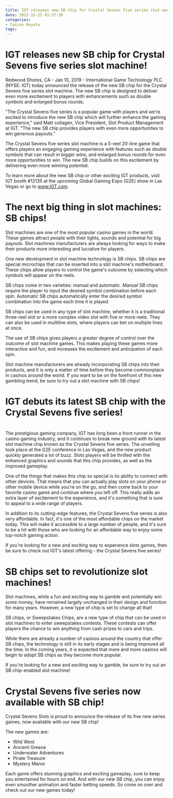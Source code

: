 ```yaml
---
title: IGT releases new SB chip for Crystal Sevens five series slot machine!
date: 2022-12-25 01:37:16
categories:
- Casino Royale
tags:
---
```



#  IGT releases new SB chip for Crystal Sevens five series slot machine!

Redwood Shores, CA - Jan 10, 2019 - International Game Technology PLC (NYSE: IGT) today announced the release of the new SB chip for the Crystal Sevens five series slot machine. The new SB chip is designed to deliver even more excitement to players with enhancements such as double symbols and enlarged bonus rounds.

"The Crystal Sevens five series is a popular game with players and we're excited to introduce the new SB chip which will further enhance the gaming experience," said Matt collagen, Vice President, Slot Product Management at IGT. "The new SB chip provides players with even more opportunities to win generous payouts."

The Crystal Sevens five series slot machine is a 5-reel 20-line game that offers players an engaging gaming experience with features such as double symbols that can result in bigger wins, and enlarged bonus rounds for even more opportunities to win. The new SB chip builds on this excitement by delivering even more winning potential.

To learn more about the new SB chip or other exciting IGT products, visit IGT booth #12135 at the upcoming Global Gaming Expo (G2E) show in Las Vegas or go to www.IGT.com.

#  The next big thing in slot machines: SB chips!

Slot machines are one of the most popular casino games in the world. These games attract people with their lights, sounds and potential for big payouts. Slot machines manufacturers are always looking for ways to make their products more interesting and lucrative for players.

One new development in slot machine technology is SB chips. SB chips are special microchips that can be inserted into a slot machine's motherboard. These chips allow players to control the game's outcome by selecting which symbols will appear on the reels.

SB chips come in two varieties: manual and automatic. Manual SB chips require the player to input the desired symbol combination before each spin. Automatic SB chips automatically enter the desired symbol combination into the game each time it is played.

SB chips can be used in any type of slot machine, whether it is a traditional three-reel slot or a more complex video slot with five or more reels. They can also be used in multiline slots, where players can bet on multiple lines at once.

The use of SB chips gives players a greater degree of control over the outcome of slot machine games. This makes playing these games more interactive and fun, and increases the excitement and anticipation of each spin.

Slot machine manufacturers are already incorporating SB chips into their products, and it is only a matter of time before they become commonplace in casinos around the world. If you want to be on the forefront of this new gambling trend, be sure to try out a slot machine with SB chips!

#  IGT debuts its latest SB chip with the Crystal Sevens five series!

#

The prestigious gaming company, IGT has long been a front runner in the casino gaming industry, and it continues to break new ground with its latest slot machine chip known as the Crystal Sevens five series. The unveiling took place at the G2E conference in Las Vegas, and the new product quickly generated a lot of buzz. Slots players will be thrilled with the enhanced graphics and sounds that this chip provides, as well as the improved gameplay.

One of the things that makes this chip so special is its ability to connect with other devices. That means that you can actually play slots on your phone or other mobile device while you're on the go, and then come back to your favorite casino game and continue where you left off. This really adds an extra layer of excitement to the experience, and it's something that is sure to appeal to a wide range of players.

In addition to its cutting-edge features, the Crystal Sevens five series is also very affordable. In fact, it's one of the most affordable chips on the market today. This will make it accessible to a large number of people, and it's sure to be a hit with those who are looking for an affordable way to enjoy some top-notch gaming action.

If you're looking for a new and exciting way to experience slots games, then be sure to check out IGT's latest offering - the Crystal Sevens five series!

#  SB chips set to revolutionize slot machines!

Slot machines, while a fun and exciting way to gamble and potentially win some money, have remained largely unchanged in their design and function for many years. However, a new type of chip is set to change all that!

SB chips, or Sweepstakes Chips, are a new type of chip that can be used in slot machines to enter sweepstakes contests. These contests can offer players the chance to win anything from cash prizes to cars and trips.

While there are already a number of casinos around the country that offer SB chips, the technology is still in its early stages and is being improved all the time. In the coming years, it is expected that more and more casinos will begin to adopt SB chips as they become more popular.

If you're looking for a new and exciting way to gamble, be sure to try out an SB chip-enabled slot machine!

#  Crystal Sevens five series now available with SB chip!

Crystal Sevens Slots is proud to announce the release of its five new series games, now available with our new SB chip!

The new games are:

- Wild West
- Ancient Greece
- Underwater Adventures
- Pirate Treasure
- Mystery Manor

Each game offers stunning graphics and exciting gameplay, sure to keep you entertained for hours on end. And with our new SB chip, you can enjoy even smoother animation and faster betting speeds. So come on over and check out our new games today!